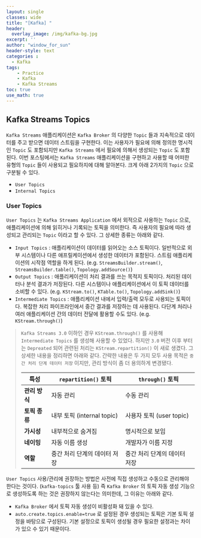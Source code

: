```yaml
--- 
layout: single
classes: wide
title: "[Kafka] "
header:
  overlay_image: /img/kafka-bg.jpg
excerpt: ''
author: "window_for_sun"
header-style: text
categories :
  - Kafka
tags:
    - Practice
    - Kafka
    - Kafka Streams
toc: true
use_math: true
---  
```


## Kafka Streams Topics
`Kafka Streams` 애플리케이션은 `Kafka Broker` 의 다양한 `Topic` 들과 지속적으로 데이터를 주고 받으면 데이터 스트림을 구현한다. 
이는 사용자가 필요에 의해 정의한 명시적인 `Topic` 도 포함되지만 `Kafka Streams` 에서 필요에 의해서 생성되는 `Topic` 도 포함된다. 
이번 포스팅에서는 `Kafka Streams` 애플리케이션을 구현하고 사용할 때 어떠한 유형의 `Topic` 들이 사용되고 필요하지에 대해 알아본다. 
크게 아래 2가지의 `Topic` 으로 구분될 수 있다.  

- `User Topics`
- `Internal Topics`


### User Topics
`User Topics` 는 `Kafka Streams Application` 에서 외적으로 사용하는 `Topic` 으로, 
애플리케이션에 의해 읽히거나 기록되는 토픽을 의미한다. 
즉 사용자의 필요에 따라 생성되고 관리되는 `Topic` 이라고 할 수 있다. 
그 상세한 종류는 아래와 같다.  

- `Input Topics` : 애플리케이션이 데이터를 읽어오는 소스 토픽이다. 일반적으로 외부 시스템이나 다른 애프릴케이션에서 생성한 데이터가 포함된다. 스트림 애플리케이션의 시작점 역할을 하게 된다. (e.g. `StreamsBuilder.stream()`, `StreamsBuilder.table()`, `Topology.addSource()`)
- `Output Topics` : 애플리케이션이 처리 결과를 쓰는 목적지 토픽이다. 처리된 데이터나 분석 결과가 저장된다. 다른 시스템이나 애플리케이션에서 이 토픽 데이터를 소비할 수 있다. (e.g. `KStream.to()`, `KTable.to()`, `Topology.addSink()`)
- `Intermediate Topics` : 애플리케이션 내에서 입력/출력 모두로 사용되는 토픽이다. 복잡한 처리 파이프라인에서 중간 결과를 저장하는 데 사용된다. 다단계 처리나 여러 애플리케이션 간의 데이터 전달에 활용할 수도 있다. (e.g. `KStream.through()`)

> `Kafka Streams 3.0` 이하인 경우 `KStream.through()` 를 사용해 `Intermediate Topics` 를 생성해 사용할 수 있었다. 
> 하지만 `3.0` 버전 이후 부터는 `Depreated` 되어 관련된 처리는 `KStream.repartition()` 이 새로 생겼다. 
> 그 상세한 내용을 정리하면 아래와 같다. 
> 간략한 내용은 두 가지 모두 사용 목적은 `중간 처리 단계 데이터 저장` 이지만, 관리 방식이 좀 더 용의하게 변경됐다. 
> 
> | 특성               | `repartition()` 토픽             | `through()` 토픽                |
> |-------------------|----------------------------------|---------------------------------|
> | **관리 방식**      | 자동 관리                        | 수동 관리                       |
> | **토픽 종류**      | 내부 토픽 (internal topic)      | 사용자 토픽 (user topic)       |
> | **가시성**         | 내부적으로 숨겨짐                | 명시적으로 보임                 |
> | **네이밍**         | 자동 이름 생성                   | 개발자가 이름 지정             |
> | **역할**           | 중간 처리 단계의 데이터 저장    | 중간 처리 단계의 데이터 저장    |


`User Topics` 사용/관리에 권장하는 방법은 사전에 직접 생성하고 수동으로 관리해야 한다는 것이다. (`kafka-topics` 툴 사용 등)
즉 `Kafka Broker` 의 토픽 자동 생성 기능으로 생성하도록 하는 것은 권장하지 않는다는 의미한데, 그 이유는 아래와 같다.  

- `Kafka Broker` 에서 토픽 자동 생성이 비활성화 돼 있을 수 있다. 
- `auto.create.topics.enable=true` 로 설정된 경우 생성되는 토픽은 기본 토픽 설정을 바탕으로 구성된다. 기본 설정으로 토픽이 생성될 경우 필요한 설정과는 차이가 있으 수 있기 때문이다. 

